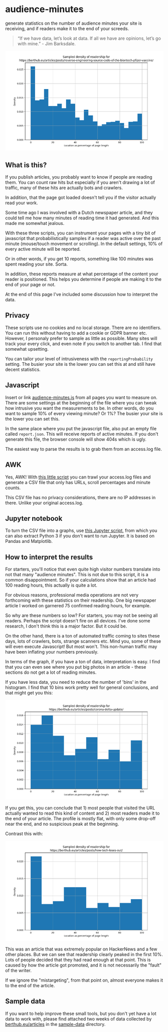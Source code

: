 # audience-minutes
generate statistics on the number of audience minutes your site is
receiving, and if readers make it to the end of your screeds.

> “If we have data, let’s look at data. If all we have are opinions, let’s go with mine.” - Jim Barksdale.

![There is some sample data linked from the end of this file](/sample-data/graph.png)

What is this?
-------------
If you publish articles, you probably want to know if people are reading
them. You can count raw hits but especially if you aren't drawing a lot of
traffic, many of these hits are actually bots and crawlers. 

In addition, that the page got loaded doesn't tell you if the visitor
actually read your work.

Some time ago I was involved with a Dutch newspaper article, and they could
tell me how many minutes of reading time it had generated. And this made me
somewhat jealous.

With these three scripts, you can instrument your pages with a tiny bit of
javascript that probabilistically samples if a reader was active over the
past minute (mouse/touch movement or scrolling). In the default settings,
10% of every active minute will be reported.  

Or in other words, if you get 10 reports, something like 100 minutes was
spent reading your site. Sorta. 

In addition, these reports measure at what percentage of the content your
reader is positioned. This helps you determine if people are making it to
the end of your page or not.

At the end of this page I've included some discussion how to interpret the
data.

Privacy
-------
These scripts use no cookies and no local storage. There are no identifiers.
You can run this without having to add a cookie or GDPR banner etc. However,
I personaly prefer to sample as little as possible. Many sites will track
your every click, and even note if you switch to another tab. I find that
somewhat upsetting.

You can tailor your level of intrusiveness with the `reportingProbability`
setting. The busier your site is the lower you can set this at and still
have decent statistics.

Javascript
----------
Insert or link [audience-minutes.js](audience-minutes.js) from all pages you
want to measure on. There are some settings at the beginning of the file
where you can tweak how intrusive you want the measurements to be. In other
words, do you want to sample 10% of every viewing minute? Or 1%? The busier
your site is the lower you can set this.

In the same place where you put the javascript file, also put an empty file
called `report.json`. This will receive reports of active minutes. If you
don't generate this file, the browser console will show 404s which is ugly.

The easiest way to parse the results is to grab them from an access.log
file.

AWK
---
Yes, AWK! With [this little script](repextract.awk) you can trawl your access.log files and
generate a CSV file that only has URLs, scroll percentages and minute
counts. 

This CSV file has no privacy considerations, there are no IP addresses in
there. Unlike your original access.log. 

Jupyter notebook
----------------
To turn the CSV file into a graphs, use [this Jupyter
script](audience.ipynb), from which you can also extract Python 3 if you
don't want to run Jupyter. It is based on Pandas and Matplotlib.

How to interpret the results
----------------------------
For starters, you'll notice that even quite high visitor numbers translate
into not that many "audience minutes". This is not due to this script, it is
a common disappointment. So if your calculations show that an article had
100 reading hours, this actually is quite a lot. 

For obvious reasons, professional media operations are not very forthcoming
with these statistics on their readership. One big newspaper article I
worked on garnered 75 confirmed reading hours, for example.

So why are these numbers so low? For starters, you may not be seeing all
readers. Perhaps the script doesn't fire on all devices. I've done some
research, I don't think this is a major factor. But it could be.

On the other hand, there is a ton of automated traffic coming to sites these
days, lots of crawlers, bots, strange scanners etc. Mind you, some of these
will even execute Javascript! But most won't. This non-human traffic may
have been inflating your numbers previously.

In terms of the graph, if you have a ton of data, interpretation is easy. I
find that you can even see where you put big photos in an article - these
sections do not get a lot of reading minutes.

If you have less data, you need to reduce the number of 'bins' in the
histogram. I find that 10 bins work pretty well for general conclusions, and
that might get you this:

![](/sample-data/histo10.png)

If you get this, you can conclude that 1) most people that visited the URL
actually wanted to read this kind of content and 2) most readers made it to
the end of your article. The profile is mostly flat, with only some drop-off
near the end, and no suspicious peak at the beginning.

Contrast this with:

![](/sample-data/histo10b.png)

This was an article that was extremely popular on HackerNews and a few other
places. But we can see that readership clearly peaked in the first 10%. Lots
of people decided that they had read enough at that point. This is
caused by how the article got promoted, and it is not necessarily the
"fault" of the writer.

If we ignore the "mistargeting", from that point on, almost everyone makes
it to the end of the article. 


Sample data
-----------
If you want to help improve these small tools, but you don't yet have a lot
data to work with, please find attached two weeks of data collected by 
[berthub.eu/articles](https://berthub.eu/articles) in the
[sample-data](sample-data/) directory.

